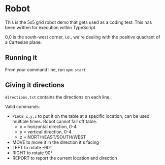 # Robot
This is the 5x5 grid robot demo that gets used as a coding test. This has been written for execution within TypeScript.

0,0 is the south-west corner, i.e., we're dealing with the positive quadrant of a Cartesian plane.

## Running it
From your command line, run `npm start`

## Giving it directions
`directions.txt` contains the directions on each line.

Valid commands:
* `PLACE x,y,z` to put it on the table at a specific location, can be used multiple times. Robot cannot fall off table.
  * x = horizontal direction, 0-4
  * y = vertical direction, 0-4
  * z = NORTH/EAST/SOUTH/WEST
* MOVE to move it in the direction it's facing
* LEFT to rotate -90°
* RIGHT to rotate 90°
* REPORT to report the current location and direction
